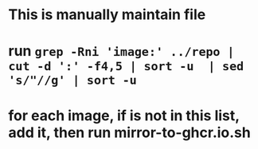 # This is manually maintain file
# run `grep -Rni 'image:' ../repo | cut -d ':' -f4,5 | sort -u  | sed 's/"//g' | sort -u`
# for each image, if is not in this list, add it, then run mirror-to-ghcr.io.sh

